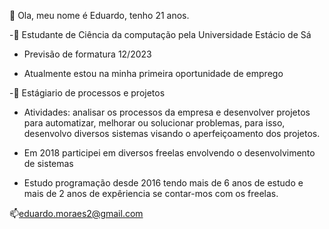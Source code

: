 👋 Ola, meu nome é Eduardo, tenho 21 anos.

-🌱 Estudante de Ciência da computação pela Universidade Estácio de Sá
 
- Previsão de formatura 12/2023
 
- Atualmente estou na minha primeira oportunidade de emprego

-🔭 Estágiario de processos e projetos
 
- Atividades: analisar os processos da empresa e desenvolver projetos para automatizar, melhorar ou solucionar problemas, para isso, desenvolvo diversos sistemas visando o aperfeiçoamento dos projetos.
 
- Em 2018 participei em diversos freelas envolvendo o desenvolvimento de sistemas

- Estudo programação desde 2016 tendo mais de 6 anos de estudo e mais de 2 anos de expêriencia se contar-mos com os freelas.



📫eduardo.moraes2@gmail.com
<!--
**Eduardo-dev-jun/Eduardo-dev-jun** is a ✨ _special_ ✨ repository because its `README.md` (this file) appears on your GitHub profile.

Here are some ideas to get you started:

- 🔭 I’m currently working on ...
- 🌱 I’m currently learning ...
- 👯 I’m looking to collaborate on ...
- 🤔 I’m looking for help with ...
- 💬 Ask me about ...
- 📫 How to reach me: ...
- 😄 Pronouns: ...
- ⚡ Fun fact: ...
-->
